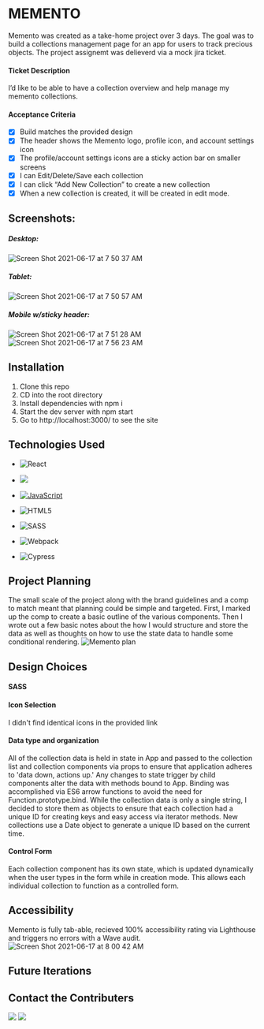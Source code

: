 # MEMENTO

Memento was created as a take-home project over 3 days. The goal was to build a collections management page for an app for users to track precious objects. The project assignemt was delieverd via a mock jira ticket.

#### Ticket Description
I’d like to be able to have a collection overview and help manage my memento collections.  

#### Acceptance Criteria
- [x] Build matches the provided design 
- [x] The header shows the Memento logo, profile icon, and account settings icon
- [x] The profile/account settings icons are a sticky action bar on smaller screens
- [x] I can Edit/Delete/Save each collection
- [x] I can click “Add New Collection” to create a new collection
- [x] When a new collection is created, it will be created in edit mode. 

## Screenshots:
##### Desktop:
![Screen Shot 2021-06-17 at 7 50 37 AM](https://user-images.githubusercontent.com/72086109/122394345-de0bb600-cf43-11eb-9c95-189fd34f870d.png)
##### Tablet:
![Screen Shot 2021-06-17 at 7 50 57 AM](https://user-images.githubusercontent.com/72086109/122394364-e532c400-cf43-11eb-92b3-2e26b00de34e.png)
##### Mobile w/sticky header:
![Screen Shot 2021-06-17 at 7 51 28 AM](https://user-images.githubusercontent.com/72086109/122394405-f2e84980-cf43-11eb-9df7-984059aee6ca.png)![Screen Shot 2021-06-17 at 7 56 23 AM](https://user-images.githubusercontent.com/72086109/122394419-f67bd080-cf43-11eb-9fb5-c7d899d956ed.png)

## Installation
1. Clone this repo
2. CD into the root directory
3. Install dependencies with npm i
4. Start the dev server with npm start
5. Go to http://localhost:3000/ to see the site

## Technologies Used

- ![React](https://img.shields.io/badge/react%20-%2320232a.svg?&style=for-the-badge&logo=react&logoColor=%2361DAFB)

- <img src="https://img.shields.io/badge/React_Router-CA4245?style=for-the-badge&logo=react-router&logoColor=white"/>

- [![JavaScript](https://img.shields.io/badge/javascript%20-%23323330.svg?&style=for-the-badge&logo=javascript&logoColor=%23F7DF1E)](https://www.javascript.com/)

- ![HTML5](https://img.shields.io/badge/html5%20-%23E34F26.svg?&style=for-the-badge&logo=html5&logoColor=white)

- ![SASS](https://img.shields.io/badge/SASS%20-hotpink.svg?&style=for-the-badge&logo=SASS&logoColor=white)

- ![Webpack](https://img.shields.io/badge/webpack%20-%238DD6F9.svg?&style=for-the-badge&logo=webpack&logoColor=black)

- ![Cypress](https://img.shields.io/badge/cypress%20-%2317202C.svg?&style=for-the-badge&logo=cypress&logoColor=white)

## Project Planning
The small scale of the project along with the brand guidelines and a comp to match meant that planning could be simple and targeted. First, I marked up the comp to create a basic outline of the various components. Then I wrote out a few basic notes about the how I would structure and store the data as well as thoughts on how to use the state data to handle some conditional rendering. 
![Memento plan](https://user-images.githubusercontent.com/72086109/122402539-92f5a100-cf4b-11eb-941d-4d7de33e4d7f.jpg)

## Design Choices

#### SASS


#### Icon Selection
I didn't find identical icons in the provided link

#### Data type and organization
All of the collection data is held in state in App and passed to the collection list and collection components via props to ensure that application adheres to 'data down, actions up.' Any changes to state trigger by child components alter the data with methods bound to App. Binding was accomplished via ES6 arrow functions to avoid the need for Function.prototype.bind. While the collection data is only a single string, I decided to store them as objects to ensure that each collection had a unique ID for creating keys and easy access via iterator methods. New collections use a Date object to generate a unique ID based on the current time. 

#### Control Form

Each collection component has its own state, which is updated dynamically when the user types in the form while in creation mode. This allows each individual collection to function as a controlled form. 

## Accessibility
Memento is fully tab-able, recieved 100% accessibility rating via Lighthouse and triggers no errors with a Wave audit. 
![Screen Shot 2021-06-17 at 8 00 42 AM](https://user-images.githubusercontent.com/72086109/122397704-35f7ec00-cf47-11eb-94d9-0af11b167310.png)

## Future Iterations


## Contact the Contributers
[<img src="https://img.shields.io/badge/LinkedIn-matt--umland-informational?style=for-the-badge&labelColor=black&logo=linkedin&logoColor=0077b5&&color=0FBBD6"/>][linkedin2]
[<img src="https://img.shields.io/badge/Github-mattumland-informational?style=for-the-badge&labelColor=black&logo=github&color=8B0BD5"/>][github2]

<!-- Personal Definitions  -->
[linkedin2]: https://www.linkedin.com/in/matt-umland-he-him-4264455b/
[github2]: https://github.com/mattumland
